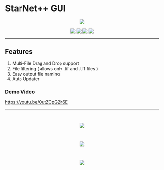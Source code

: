 # StarNet++ GUI

<p align="center">
  <img src="https://user-images.githubusercontent.com/58784686/152813914-7747b6c1-faee-462e-b544-0fca4cf1a096.png" />
</p>
<p align="center">
  <a href="https://github.com/Ripwords/starnetGUI/releases/download/starnetGUI-v1.0.0/starnetGUI_1.0.0_x64_en-US.msi" target="_blank">
    <img src="https://img.shields.io/badge/Windows-0078D6?style=for-the-badge&logo=windows&logoColor=white" />
  </a>
  <a href="https://github.com/Ripwords/starnetGUI/releases/download/starnetGUI-v1.0.0/starnet-gui_1.0.0_amd64.AppImage" target="_blank">
    <img src="https://img.shields.io/badge/Linux-FCC624?style=for-the-badge&logo=linux&logoColor=black" />
  </a>
  <a href="https://github.com/Ripwords/starnetGUI/releases/download/starnetGUI-v1.0.0/starnet-gui_1.0.0_amd64.deb" target="_blank">
    <img src="https://img.shields.io/badge/Debian-D70A53?style=for-the-badge&logo=debian&logoColor=white" />
  </a>
  <a href="https://github.com/Ripwords/starnetGUI/releases/download/starnetGUI-v1.0.0/starnetGUI_1.0.0_x64.dmg" target="_blank">
    <img src="https://img.shields.io/badge/mac%20os-000000?style=for-the-badge&logo=macos&logoColor=F0F0F0" />
  </a>
</p>

---


## Features
1. Multi-File Drag and Drop support
2. File filtering ( allows only .tif and .tiff files )
3. Easy output file naming
4. Auto Updater


### Demo Video
https://youtu.be/OutZCpG2h6E


---


<br>

<p align="center">
  <img src="https://user-images.githubusercontent.com/58784686/152814058-b4517d2b-d57b-47fe-ad03-ba57a2c0d5a9.png" />
</p>
<br>
<p align="center">
  <img src="https://user-images.githubusercontent.com/58784686/157604325-fa70ab35-64a0-4e3e-a952-1ea680706955.png" />
</p>
<br>
<p align="center">
  <img src="https://user-images.githubusercontent.com/58784686/152814149-b1996808-9919-42df-b71b-c6e5d584b3f5.png" />
</p>

